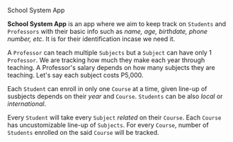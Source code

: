 School System App

**School System App** is an app where we aim to keep track on `Students` and `Professors` with their basic info such as *name, age, birthdate, phone number, etc*. It is for their identification incase we need it.

A `Professor` can teach multiple `Subjects` but a `Subject` can have only 1 `Professor`. We are tracking how much they make each year through teaching. A Professor's salary depends on how many subjects they are teaching. Let's say each subject costs P5,000.

Each `Student` can enroll in only one `Course` at a time, given line-up of susbjects depends on their *year* and `Course`. `Students` can be also *local* or *international*. 

Every `Student` will take every `Subject` *related* on their `Course`. Each `Course` has uncustomizable line-up of `Subjects`. For every `Course`, number of `Students` enrolled on the said `Course` will be tracked.